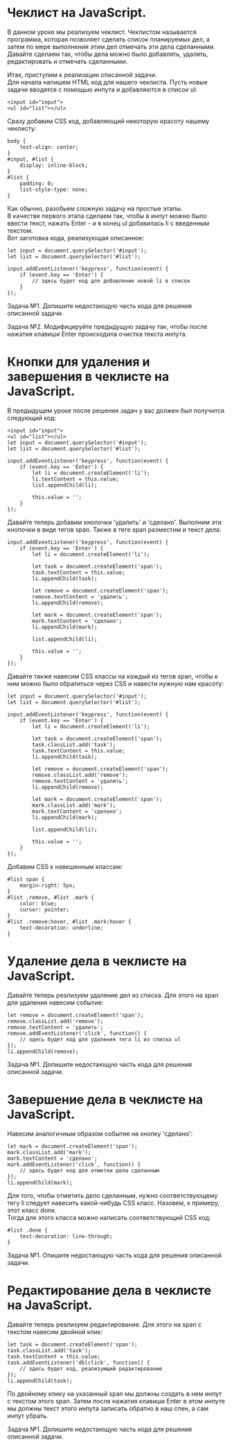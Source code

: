 # Чеклист на JavaScript.  
  
В данном уроке мы реализуем чеклист. Чеклистом называется программа, которая позволяет сделать список планируемых дел, а затем по мере выполнения этим дел отмечать эти дела сделанными.  
Давайте сделаем так, чтобы дела можно было добавлять, удалять, редактировать и отмечать сделанными.  
  
Итак, приступим к реализации описанной задачи.  
Для начала напишем HTML код для нашего чеклиста. Пусть новые задачи вводятся с помощью инпута и добавляются в список ul:  
```  
<input id="input">
<ul id="list"></ul>  
```  
Сразу добавим CSS код, добавляющий некоторую красоту нашему чеклисту:  
```  
body {
	text-align: center;
}
#input, #list {
	display: inline-block;
}
#list {
	padding: 0;
	list-style-type: none;
}  
```  
Как обычно, разобьем сложную задачу на простые этапы.  
В качестве первого этапа сделаем так, чтобы в инпут можно было ввести текст, нажать Enter - и в конец ul добавилась li с введенным текстом.  
Вот заготовка кода, реализующая описанное:  
```  
let input = document.querySelector('#input');
let list = document.querySelector('#list');

input.addEventListener('keypress', function(event) {
	if (event.key == 'Enter') {
		// здесь будет код для добавление новой li в список
	}
});  
```  
Задача №1. Допишите недостающую часть кода для решения описанной задачи. 
  
Задача №2. Модифицируйте предыдущую задачу так, чтобы после нажатия клавиши Enter происходила очистка текста инпута.  
  
# Кнопки для удаления и завершения в чеклисте на JavaScript.  
  
В предыдущем уроке после решения задач у вас должен был получится следующий код:  
```  
<input id="input">
<ul id="list"></ul>
let input = document.querySelector('#input');
let list = document.querySelector('#list');

input.addEventListener('keypress', function(event) {
	if (event.key == 'Enter') {
		let li = document.createElement('li');
		li.textContent = this.value;
		list.appendChild(li);
		
		this.value = '';
	}
});  
```  
Давайте теперь добавим кнопочки 'удалить' и 'сделано'. Выполним эти кнопочки в виде тегов span. Также в теге span разместим и текст дела:  
```  
input.addEventListener('keypress', function(event) {
	if (event.key == 'Enter') {
		let li = document.createElement('li');
		
		let task = document.createElement('span');
		task.textContent = this.value;
		li.appendChild(task);
		
		let remove = document.createElement('span');
		remove.textContent = 'удалить';
		li.appendChild(remove);
		
		let mark = document.createElement('span');
		mark.textContent = 'сделано';
		li.appendChild(mark);
		
		list.appendChild(li);
		
		this.value = '';
	}
});  
```  
Давайте также навесим CSS классы на каждый из тегов span, чтобы к ним можно было обратиться через CSS и навести нужную нам красоту:  
```  
let input = document.querySelector('#input');
let list = document.querySelector('#list');

input.addEventListener('keypress', function(event) {
	if (event.key == 'Enter') {
		let li = document.createElement('li');
		
		let task = document.createElement('span');
		task.classList.add('task');
		task.textContent = this.value;
		li.appendChild(task);
		
		let remove = document.createElement('span');
		remove.classList.add('remove');
		remove.textContent = 'удалить';
		li.appendChild(remove);
		
		let mark = document.createElement('span');
		mark.classList.add('mark');
		mark.textContent = 'сделано';
		li.appendChild(mark);
		
		list.appendChild(li);
		
		this.value = '';
	}
});  
```  
Добавим CSS к навешенным классам:  
```  
#list span {
	margin-right: 5px;
}
#list .remove, #list .mark {
	color: blue;
	cursor: pointer;
}
#list .remove:hover, #list .mark:hover {
	text-decoration: underline;
}  
```  
# Удаление дела в чеклисте на JavaScript.  
  
Давайте теперь реализуем удаление дел из списка. Для этого на span для удаления навесим событие:  
```  
let remove = document.createElement('span');
remove.classList.add('remove');
remove.textContent = 'удалить';
remove.addEventListener('click', function() {
	// здесь будет код для удаления тега li из списка ul
});
li.appendChild(remove);  
```  
Задача №1. Допишите недостающую часть кода для решения описанной задачи.  
  
# Завершение дела в чеклисте на JavaScript.  
  
Навесим аналогичным образом событие на кнопку 'сделано':  
```  
let mark = document.createElement('span');
mark.classList.add('mark');
mark.textContent = 'сделано';
mark.addEventListener('click', function() {
	// здесь будет код для отметки дела сделанным
});
li.appendChild(mark);  
```  
Для того, чтобы отметить дело сделанным, нужно соответствующему тегу li следует навесить какой-нибудь CSS класс. Назовем, к примеру, этот класс done.  
Тогда для этого класса можно написать соответствующий CSS код:  
```  
#list .done {
	text-decoration: line-through;
}  
```  
Задача №1. Опишите недостающую часть кода для решения описанной задачи.  
  
# Редактирование дела в чеклисте на JavaScript.  
  
Давайте теперь реализуем редактирование. Для этого на span с текстом навесим двойной клик:  
```  
let task = document.createElement('span');
task.classList.add('task');
task.textContent = this.value;
task.addEventListener('dblclick', function() {
	// здесь будет код, реализующий редактирование
});
li.appendChild(task);  
```  
По двойному клику на указанный span мы должны создать в нем инпут с текстом этого span. Затем после нажатия клавиши Enter в этом инпуте мы должны текст этого инпута записать обратно в наш спен, а сам инпут убрать.  
  
Задача №1. Допишите недостающую часть кода для решения описанной задачи.